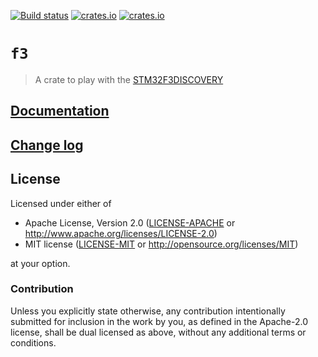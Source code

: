 [![Build status](https://travis-ci.org/japaric/f3.svg?branch=master)](https://travis-ci.org/japaric/f3)
[![crates.io](https://img.shields.io/crates/d/f3.svg)](https://crates.io/crates/f3)
[![crates.io](https://img.shields.io/crates/v/f3.svg)](https://crates.io/crates/f3)

# `f3`

> A crate to play with the [STM32F3DISCOVERY]

[STM32F3DISCOVERY]: http://www.st.com/en/evaluation-tools/stm32f3discovery.html

## [Documentation](https://docs.rs/f3)

## [Change log](CHANGELOG.md)

## License

Licensed under either of

- Apache License, Version 2.0 ([LICENSE-APACHE](LICENSE-APACHE) or
  http://www.apache.org/licenses/LICENSE-2.0)
- MIT license ([LICENSE-MIT](LICENSE-MIT) or http://opensource.org/licenses/MIT)

at your option.

### Contribution

Unless you explicitly state otherwise, any contribution intentionally submitted for inclusion in the
work by you, as defined in the Apache-2.0 license, shall be dual licensed as above, without any
additional terms or conditions.
